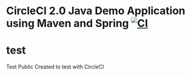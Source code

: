 # CircleCI 2.0 Java Demo Application using Maven and Spring [![CI](https://circleci.com/gh/CircleCI-Public/test.svg?style=shield&circle-token=:circle-token)](https://circleci.com/gh/CircleCI-Public/test)

# test
Test Public
Created to test with CircleCI
